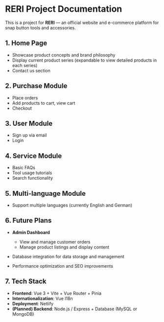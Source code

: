 
# RERI Project Documentation

This is a project for **RERI** — an official website and e-commerce platform for snap button tools and accessories.

## 1. Home Page

* Showcase product concepts and brand philosophy
* Display current product series (expandable to view detailed products in each series)
* Contact us section

## 2. Purchase Module

* Place orders
* Add products to cart, view cart
* Checkout

## 3. User Module

* Sign up via email
* Login

## 4. Service Module

* Basic FAQs
* Tool usage tutorials
* Search functionality

## 5. Multi-language Module

* Support multiple languages (currently English and German)

## 6. Future Plans

* **Admin Dashboard**

  * View and manage customer orders
  * Manage product listings and display content
* Database integration for data storage and management
* Performance optimization and SEO improvements

## 7. Tech Stack

* **Frontend**: Vue 3 + Vite + Vue Router + Pinia
* **Internationalization**: Vue I18n
* **Deployment**: Netlify
* **(Planned) Backend**: Node.js / Express + Database (MySQL or MongoDB)

